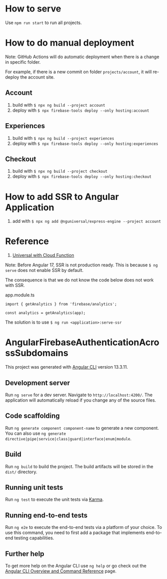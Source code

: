 # How to serve

Use `npm run start` to run all projects.

# How to do manual deployment

Note: GitHub Actions will do automatic deployment when there is a change in specific folder.

For example, if there is a new commit on folder `projects/account`, it will re-deploy the account site.

## Account

1. build with `$ npx ng build --project account`
2. deploy with `$ npx firebase-tools deploy --only hosting:account`

## Experiences

1. build with `$ npx ng build --project experiences`
2. deploy with `$ npx firebase-tools deploy --only hosting:experiences`

## Checkout

1. build with `$ npx ng build --project checkout`
2. deploy with `$ npx firebase-tools deploy --only hosting:checkout`

# How to add SSR to Angular Application

1. add with `$ npx ng add @nguniversal/express-engine --project account`

# Reference

1. [Universal with Cloud Function](https://github.com/angular/angularfire/blob/master/docs/universal/cloud-functions.md)

Note: Before Angular 17, SSR is not production ready. This is because `$ ng serve` does not enable SSR by default.

The consequence is that we do not know the code below does not work with SSR.

app.module.ts
```
import { getAnalytics } from 'firebase/analytics';

const analytics = getAnalytics(app);
```

The solution is to use `$ ng run <application>:serve-ssr`

# AngularFirebaseAuthenticationAcrossSubdomains

This project was generated with [Angular CLI](https://github.com/angular/angular-cli) version 13.3.11.

## Development server

Run `ng serve` for a dev server. Navigate to `http://localhost:4200/`. The application will automatically reload if you change any of the source files.

## Code scaffolding

Run `ng generate component component-name` to generate a new component. You can also use `ng generate directive|pipe|service|class|guard|interface|enum|module`.

## Build

Run `ng build` to build the project. The build artifacts will be stored in the `dist/` directory.

## Running unit tests

Run `ng test` to execute the unit tests via [Karma](https://karma-runner.github.io).

## Running end-to-end tests

Run `ng e2e` to execute the end-to-end tests via a platform of your choice. To use this command, you need to first add a package that implements end-to-end testing capabilities.

## Further help

To get more help on the Angular CLI use `ng help` or go check out the [Angular CLI Overview and Command Reference](https://angular.io/cli) page.
